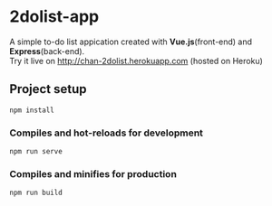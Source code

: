 # 2dolist-app
A simple to-do list appication created with **Vue.js**(front-end) and **Express**(back-end).
<br>
Try it live on http://chan-2dolist.herokuapp.com (hosted on Heroku)
## Project setup
```
npm install
```

### Compiles and hot-reloads for development
```
npm run serve
```

### Compiles and minifies for production
```
npm run build
```
